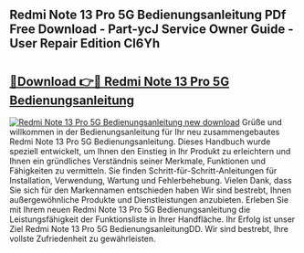 ## Redmi Note 13 Pro 5G Bedienungsanleitung PDf Free Download - Part-ycJ Service Owner Guide - User Repair Edition Cl6Yh

# <h2><a href="http://df61q07.blite.top/?on=Redmi+Note+13+Pro+5G+Bedienungsanleitung">🔗Download 👉🔴 Redmi Note 13 Pro 5G Bedienungsanleitung</a></h2>

[![Redmi Note 13 Pro 5G Bedienungsanleitung new download](https://i.imgur.com/lujVjoI.png)](http://df61q07.blite.top/?on=Redmi+Note+13+Pro+5G+Bedienungsanleitung)
Grüße und willkommen in der Bedienungsanleitung für Ihr neu zusammengebautes Redmi Note 13 Pro 5G Bedienungsanleitung. Dieses Handbuch wurde speziell entwickelt, um Ihnen den Einstieg in Ihr Produkt zu erleichtern und Ihnen ein gründliches Verständnis seiner Merkmale, Funktionen und Fähigkeiten zu vermitteln. Sie finden Schritt-für-Schritt-Anleitungen für Installation, Verwendung, Wartung und Fehlerbehebung. Vielen Dank, dass Sie sich für den Markennamen entschieden haben Wir sind bestrebt, Ihnen außergewöhnliche Produkte und Dienstleistungen anzubieten. Erleben Sie mit Ihrem neuen Redmi Note 13 Pro 5G Bedienungsanleitung die Leistungsfähigkeit der Funktionsliste in Ihrer Handfläche. Ihr Erfolg ist unser Ziel Redmi Note 13 Pro 5G BedienungsanleitungDD. Wir sind bestrebt, Ihre vollste Zufriedenheit zu gewährleisten.
